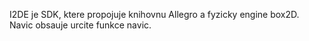 I2DE je SDK, ktere propojuje knihovnu Allegro a fyzicky engine box2D. Navic obsauje urcite funkce navic.
